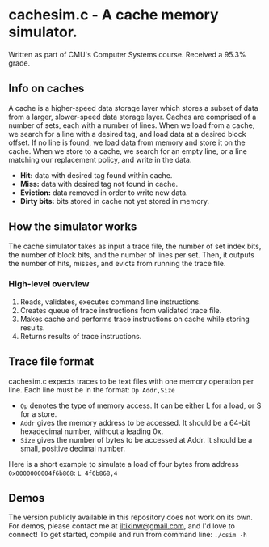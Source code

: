 # cachesim.c - A cache memory simulator.
Written as part of CMU's Computer Systems course. Received a 95.3% grade.
## Info on caches
A cache is a higher-speed data storage layer which stores a subset of data from a larger, slower-speed data storage layer. Caches are comprised of a number of sets, each with a number of lines.
When we load from a cache, we search for a line with a desired tag, and load data at a desired block offset. If no line is found, we load data from memory and store it on the cache. When we store to a cache, we search for an empty line, or a line matching our replacement policy, and write in the data.
* **Hit:** data with desired tag found within cache.
* **Miss:** data with desired tag not found in cache.
* **Eviction:** data removed in order to write new data.
* **Dirty bits:** bits stored in cache not yet stored in memory.
## How the simulator works
The cache simulator takes as input a trace file, the number of set index bits, the number of block bits, and the number of lines per set. Then, it outputs the number of hits, misses, and evicts from running the trace file.
### High-level overview
1. Reads, validates, executes command line instructions.
2. Creates queue of trace instructions from validated trace file.
3. Makes cache and performs trace instructions on cache while storing results.
4. Returns results of trace instructions.
## Trace file format
cachesim.c expects traces to be text files with one memory operation per line. Each line must be in the format:
```Op Addr,Size```
* ```Op``` denotes the type of memory access. It can be either L for a load, or S for a store.
* ```Addr``` gives the memory address to be accessed. It should be a 64-bit hexadecimal number, without a leading 0x.
* ```Size``` gives the number of bytes to be accessed at Addr. It should be a small, positive decimal number.

Here is a short example to simulate a load of four bytes from address ```0x0000000004f6b868```: ```L 4f6b868,4```
## Demos
The version publicly available in this repository does not work on its own. For demos, please contact me at iltikinw@gmail.com, and I'd love to connect!
To get started, compile and run from command line: ```./csim -h```